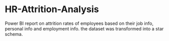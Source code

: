 # HR-Attrition-Analysis
Power BI report on attrition rates of employees based on their job info, personal info and employment info. the dataset was transformed into a star schema.
